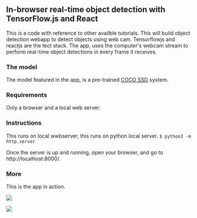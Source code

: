 ## In-browser real-time object detection with TensorFlow.js and React

This is a code with reference to other availble tutorials.
This will build object detection webapp to detect objects using web cam. Tensorflowjs and reactjs are the tect stack.
The app, uses the computer's webcam stream to perform real-time object detections in every frame it receives.

### The model

The model featured in the app, is a pre-trained [COCO SSD](https://github.com/tensorflow/tfjs-models/tree/master/coco-ssd) system.

### Requirements

Only a browser and a local web server.

### Instructions

This runs on local wwbserver, this runs on python local server.
`$ python3 -m http.server`

Once the server is up and running, open your browser, and go to http://localhost:8000/.

### More

This is the app in action.

![](gif/1.gif)

![](gif/2.gif)
